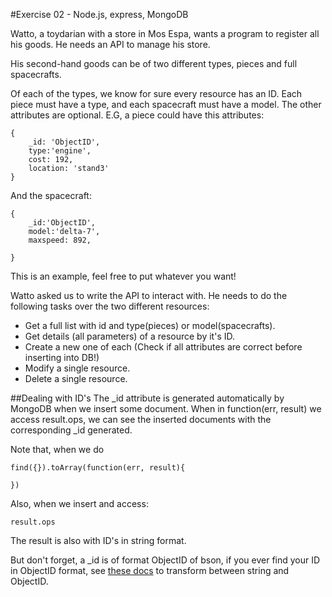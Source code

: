 #Exercise 02 - Node.js, express, MongoDB

Watto, a toydarian with a store in Mos Espa, wants a program to register all his goods. He needs an API to manage his store.

His second-hand goods can be of two different types, pieces and full spacecrafts.

Of each of the types, we know for sure every resource has an ID. Each piece must have a type, and each spacecraft must have a model. The other attributes are optional. E.G, a piece could have this attributes:

    {
        _id: 'ObjectID',
        type:'engine',
        cost: 192,
        location: 'stand3'
    }

And the spacecraft:

    {
        _id:'ObjectID',
        model:'delta-7',
        maxspeed: 892,

    }

This is an example, feel free to put whatever you want!

Watto asked us to write the API to interact with. He needs to do the following tasks over the two different resources:

- Get a full list with id and type(pieces) or model(spacecrafts).
- Get details (all parameters) of a resource by it's ID.
- Create a new one of each (Check if all attributes are correct before inserting into DB!)
- Modify a single resource.
- Delete a single resource.

##Dealing with ID's
The _id attribute is generated automatically by MongoDB when we insert some document. When in function(err, result) we access result.ops, we can see the inserted documents with the corresponding _id generated.

Note that, when we do

    find({}).toArray(function(err, result){

    })

Also, when we insert and access:

    result.ops

The result is also with ID's in string format.

But don't forget, a _id is of format ObjectID of bson, if you ever find your ID in ObjectID format, see [these docs](https://mongodb.github.io/node-mongodb-native/api-bson-generated/objectid.html) to transform between string and ObjectID.
